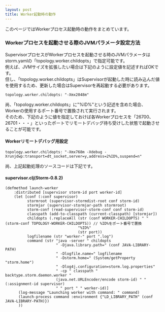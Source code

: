 ```yaml
---
layout: post
title: Worker起動時の動作
---
```


このページではWorkerプロセス起動時の動作をまとめています。

### Workerプロセスを起動させる際のJVMパラメータ設定方法
SupervisorプロセスがWorkerプロセスを起動させる時のJVMパラメータはstorm.yamlの「topology.worker.childopts」で指定可能です。  
例えば、JVMサイズを拡張したい場合は下記のように設定値を記述すればOKです。  
但し、「topology.worker.childopts」はSupervisorが起動した時に読み込んだ値を使用するため、更新した場合はSupervisorを再起動する必要があります。  

    topology.worker.childopts: "-Xmx2048m"

尚、「topology.worker.childopts」に"%ID%"という記述を含めた場合、Workerの使用するポート番号で置換されて実行されます。  
そのため、下記のように値を指定しておけば各Workerプロセスを「26700、26701・・・」といったポートでリモートデバッグ待ち受けした状態で起動させることが可能です。  

#### Workerリモートデバッグ用設定

    topology.worker.childopts: "-Xmx768m -Xdebug -Xrunjdwp:transport=dt_socket,server=y,address=2%ID%,suspend=n"

尚、上記起動処理のソースコードは下記です。

#### supervisor.clj(Storm-0.8.2)

    (defmethod launch-worker
        :distributed [supervisor storm-id port worker-id]
        (let [conf (:conf supervisor)
              stormroot (supervisor-stormdist-root conf storm-id)
              stormjar (supervisor-stormjar-path stormroot)
              storm-conf (read-supervisor-storm-conf conf storm-id)
              classpath (add-to-classpath (current-classpath) [stormjar])
              childopts (.replaceAll (str (conf WORKER-CHILDOPTS) " " (storm-conf TOPOLOGY-WORKER-CHILDOPTS)) // %ID%をポート番号で置換
                                     "%ID%"
                                     (str port))
              logfilename (str "worker-" port ".log")
              command (str "java -server " childopts
                           " -Djava.library.path=" (conf JAVA-LIBRARY-PATH)
                           " -Dlogfile.name=" logfilename
                           " -Dstorm.home=" (System/getProperty "storm.home")
                           " -Dlog4j.configuration=storm.log.properties"
                           " -cp " classpath " backtype.storm.daemon.worker "
                           (java.net.URLEncoder/encode storm-id) " " (:assignment-id supervisor)
                           " " port " " worker-id)]
          (log-message "Launching worker with command: " command)
          (launch-process command :environment {"LD_LIBRARY_PATH" (conf JAVA-LIBRARY-PATH)})
          ))

